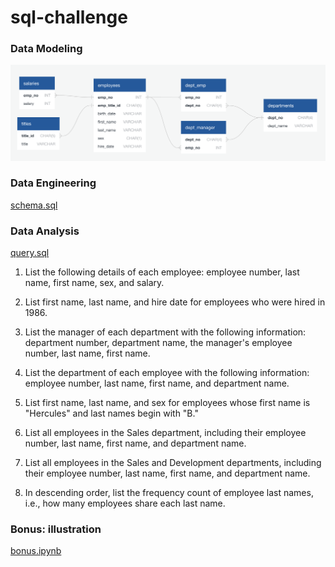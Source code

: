 # sql-challenge
### Data Modeling
![Alt text](https://github.com/ZiboZhao0804/sql-challenge/blob/main/EmployeeSQL/ERD.png "ERD")
### Data Engineering
[schema.sql](https://github.com/ZiboZhao0804/sql-challenge/blob/main/EmployeeSQL/schema.sql)
### Data Analysis
[query.sql](https://github.com/ZiboZhao0804/sql-challenge/blob/main/EmployeeSQL/query.sql)
1. List the following details of each employee: employee number, last name, first name, sex, and salary.

2. List first name, last name, and hire date for employees who were hired in 1986.

3. List the manager of each department with the following information: department number, department name, the manager's employee number, last name, first name.

4. List the department of each employee with the following information: employee number, last name, first name, and department name.

5. List first name, last name, and sex for employees whose first name is "Hercules" and last names begin with "B."

6. List all employees in the Sales department, including their employee number, last name, first name, and department name.

7. List all employees in the Sales and Development departments, including their employee number, last name, first name, and department name.

8. In descending order, list the frequency count of employee last names, i.e., how many employees share each last name.
### Bonus: illustration
[bonus.ipynb](https://github.com/ZiboZhao0804/sql-challenge/blob/main/EmployeeSQL/bonus.ipynb)
